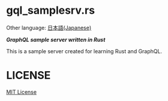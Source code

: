 # gql_samplesrv.rs

Other language: [日本語(Japanese)](README-JP.md)

***GraphQL sample server written in Rust***

This is a sample server created for learning Rust and GraphQL.

# LICENSE

[MIT License](LICENSE)
